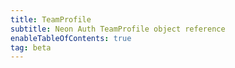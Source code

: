 ```yaml
---
title: TeamProfile
subtitle: Neon Auth TeamProfile object reference
enableTableOfContents: true
tag: beta
---
```


<SdkTeamProfile sdkName="Next.js" />
